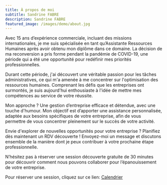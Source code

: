 ```yaml
---
title: À propos de moi
subtitle: Sandrine FABRE
description: Sandrine FABRE
featured_image: /images/demo/about.jpg
---
```


Avec 15 ans d’expérience commerciale, incluant des missions internationales, je me suis spécialisée en tant qu’Assistante Ressources Humaines après avoir obtenu mon diplôme dans ce domaine. La décision de ma reconversion a pris forme pendant la pandémie de COVID-19, une période qui a été une opportunité pour redéfinir mes priorités professionnelles.

Durant cette période, j'ai découvert une véritable passion pour les tâches administratives, ce qui m'a amenée à me concentrer sur l'optimisation des ressources humaines. Comprenant les défis que les entreprises ont surmontés, je suis aujourd'hui enthousiaste à l'idée de mettre mes compétences au service de votre réussite.

Mon approche ? Une gestion d’entreprise efficace et détendue, avec une touche d'humour. Mon objectif est d’apporter une assistance personnalisée, adaptée aux besoins spécifiques de votre entreprise, afin de vous permettre de vous concentrer pleinement sur le succès de votre activité.

Envie d'explorer de nouvelles opportunités pour votre entreprise ? Planifiez dès maintenant un RDV découverte ! Envoyez-moi un message et discutons ensemble de la manière dont je peux contribuer à votre prochaine étape professionnelle.

N’hésitez pas à réserver une session découverte gratuite de 30 minutes pour découvrir comment nous pouvons collaborer pour l’épanouissement de votre entreprise.



Pour réserver une session, cliquez sur ce lien: [Calendrier](https://calendly.com/solutions-rh13/30min)





